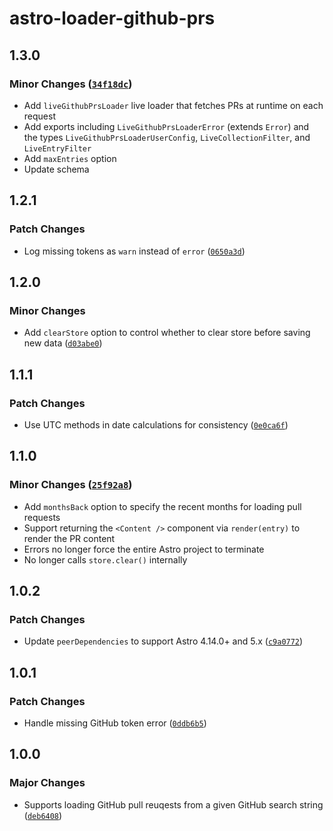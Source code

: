 # astro-loader-github-prs

## 1.3.0

### Minor Changes ([`34f18dc`](https://github.com/lin-stephanie/astro-loaders/commit/34f18dc929daf0ead9ad9eff0daa63cb53be6755))

- Add `liveGithubPrsLoader` live loader that fetches PRs at runtime on each request
- Add exports including `LiveGithubPrsLoaderError` (extends `Error`) and the types `LiveGithubPrsLoaderUserConfig`, `LiveCollectionFilter`, and `LiveEntryFilter`
- Add `maxEntries` option
- Update schema

## 1.2.1

### Patch Changes

- Log missing tokens as `warn` instead of `error` ([`0650a3d`](https://github.com/lin-stephanie/astro-loaders/commit/0650a3d60a424d5685151d169716c155513b5075))

## 1.2.0

### Minor Changes

- Add `clearStore` option to control whether to clear store before saving new data ([`d03abe0`](https://github.com/lin-stephanie/astro-loaders/commit/d03abe02d699cbd7f8375959f236f3a2afb85051))

## 1.1.1

### Patch Changes

- Use UTC methods in date calculations for consistency ([`0e0ca6f`](https://github.com/lin-stephanie/astro-loaders/commit/0e0ca6ff59b1183337816980dbdcfab0621430fb))

## 1.1.0

### Minor Changes ([`25f92a8`](https://github.com/lin-stephanie/astro-loaders/commit/25f92a8c2f159336ef8be4bbfe1ed72c33219cfe))

- Add `monthsBack` option to specify the recent months for loading pull requests
- Support returning the `<Content />` component via `render(entry)` to render the PR content
- Errors no longer force the entire Astro project to terminate
- No longer calls `store.clear()` internally

## 1.0.2

### Patch Changes

- Update `peerDependencies` to support Astro 4.14.0+ and 5.x ([`c9a0772`](https://github.com/lin-stephanie/astro-loaders/commit/c9a077259de2f4da9c2503955a43daddae948b0a))

## 1.0.1

### Patch Changes

- Handle missing GitHub token error ([`0ddb6b5`](https://github.com/lin-stephanie/astro-loaders/commit/0ddb6b56465f2ad1b39b8f9bde573c8fa399ab91))

## 1.0.0

### Major Changes

- Supports loading GitHub pull reuqests from a given GitHub search string ([`deb6408`](https://github.com/lin-stephanie/astro-loaders/commit/deb6408257342f2dd17dfa16fb8281ccc9f7add2))
